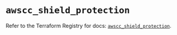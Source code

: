 # `awscc_shield_protection`

Refer to the Terraform Registry for docs: [`awscc_shield_protection`](https://registry.terraform.io/providers/hashicorp/awscc/0.70.0/docs/resources/shield_protection).
